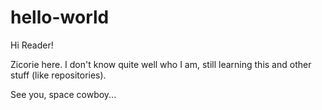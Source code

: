 # hello-world

Hi Reader!

Zicorie here.
I don't know quite well who I am, still learning this and other stuff (like repositories).

See you, space cowboy...
